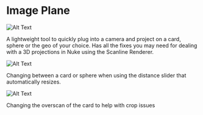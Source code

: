 # Image Plane
 
![Alt Text](https://github.com/GR33NHAL6H/Uploads/blob/main/Screenshot%202024-07-18%20at%2015.07.57.png)

A lightweight tool to quickly plug into a camera and project on a card, sphere or the geo of your choice. Has all the fixes you may need for dealing with a 3D projections in Nuke using the Scanline Renderer. 

![Alt Text](https://github.com/GR33NHAL6H/Uploads/blob/main/ImagePlane_001_Distance.gif)

Changing between a card or sphere when using the distance slider that automatically resizes.

![Alt Text](https://github.com/GR33NHAL6H/Uploads/blob/main/ImagePlane_002_Overscan.gif)

Changing the overscan of the card to help with crop issues
